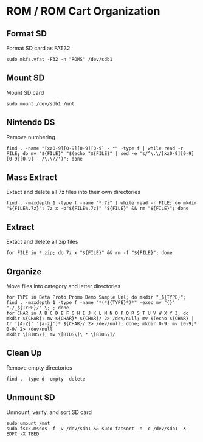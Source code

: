 # ROM / ROM Cart Organization

## Format SD
Format SD card as FAT32

    sudo mkfs.vfat -F32 -n "ROMS" /dev/sdb1

## Mount SD
Mount SD card

    sudo mount /dev/sdb1 /mnt

## Nintendo DS
Remove numbering

    find . -name "[xz0-9][0-9][0-9][0-9] - *" -type f | while read -r FILE; do mv "${FILE}" "$(echo "${FILE}" | sed -e 's/^\.\/[xz0-9][0-9][0-9][0-9] - /\.\//')"; done

## Mass Extract
Extact and delete all 7z files into their own directories

    find . -maxdepth 1 -type f -name "*.7z" | while read -r FILE; do mkdir "${FILE%.7z}"; 7z x -o"${FILE%.7z}" "${FILE}" && rm "${FILE}"; done

## Extract
Extact and delete all zip files

    for FILE in *.zip; do 7z x "${FILE}" && rm -f "${FILE}"; done

## Organize
Move files into category and letter directories

    for TYPE in Beta Proto Promo Demo Sample Unl; do mkdir "_${TYPE}"; find . -maxdepth 1 -type f -name "*(*${TYPE}*)*" -exec mv "{}" "./_${TYPE}/" \; ; done
    for CHAR in A B C D E F G H I J K L M N O P Q R S T U V W X Y Z; do mkdir ${CHAR}; mv ${CHAR}* ${CHAR}/ 2> /dev/null; mv $(echo ${CHAR} | tr '[A-Z]' '[a-z]')* ${CHAR}/ 2> /dev/null; done; mkdir 0-9; mv [0-9]* 0-9/ 2> /dev/null
    mkdir \[BIOS\]; mv \[BIOS\]\ * \[BIOS\]/

## Clean Up
Remove empty directories

    find . -type d -empty -delete

## Unmount SD
Unmount, verify, and sort SD card

    sudo umount /mnt
    sudo fsck.msdos -f -v /dev/sdb1 && sudo fatsort -n -c /dev/sdb1 -X EDFC -X TBED
